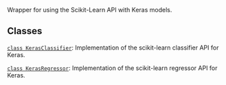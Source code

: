 Wrapper for using the Scikit-Learn API with Keras models.

## Classes

[`class
KerasClassifier`](https://tensorflow.google.cn/api_docs/python/tf/keras/wrappers/scikit_learn/KerasClassifier):
Implementation of the scikit-learn classifier API for Keras.

[`class
KerasRegressor`](https://tensorflow.google.cn/api_docs/python/tf/keras/wrappers/scikit_learn/KerasRegressor):
Implementation of the scikit-learn regressor API for Keras.

